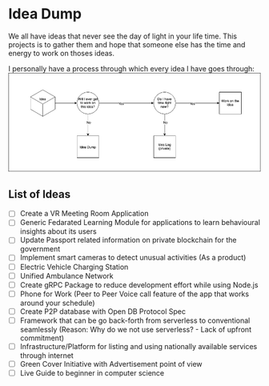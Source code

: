 # Idea Dump

We all have ideas that never see the day of light in your life time. This projects is to gather them and hope that someone else has the time and energy to work on thoses ideas.

I personally have a process through which every idea I have goes through:
![Idea](images/Idea.png "Idea Lifecycle")

## List of Ideas

- [ ] Create a VR Meeting Room Application
- [ ] Generic Fedarated Learning Module for applications to learn behavioural insights about its users
- [ ] Update Passport related information on private blockchain for the government
- [ ] Implement smart cameras to detect unusual activities (As a product)
- [ ] Electric Vehicle Charging Station
- [ ] Unified Ambulance Network
- [ ] Create gRPC Package to reduce development effort while using Node.js
- [ ] Phone for Work (Peer to Peer Voice call feature of the app that works around your schedule)
- [ ] Create P2P database with Open DB Protocol Spec
- [ ] Framework that can be go back-forth from serverless to conventional seamlessly (Reason: Why do we not use serverless? - Lack of upfront commitment)
- [ ] Infrastructure/Platform for listing and using nationally available services through internet
- [ ] Green Cover Initiative with Advertisement point of view
- [ ] Live Guide to beginner in computer science
